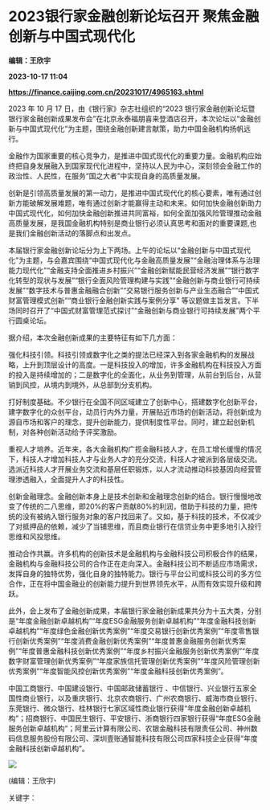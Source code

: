 # 2023银行家金融创新论坛召开 聚焦金融创新与中国式现代化
**编辑：王欣宇**

**2023-10-17 11:04**

**https://finance.caijing.com.cn/20231017/4965163.shtml**

2023 年 10 月 17 日，由《银行家》杂志社组织的“2023 银行家金融创新论坛暨银行家金融创新成果发布会”在北京永泰福朋喜来登酒店召开，本次论坛以“金融创新与中国式现代化”为主题，围绕金融创新建言献策，助力中国金融机构扬帆远行。

金融作为国家重要的核心竞争力，是推进中国式现代化的重要力量。金融机构应始终把自身发展融入到国家现代化进程中，坚持以人民为中心，深刻领会金融工作的政治性、人民性，在服务“国之大者”中实现自身的高质量发展。

创新是引领高质量发展的第一动力，是推进中国式现代化的核心要素，唯有通过创新方能破解发展难题，唯有通过创新才能赢得主动和未来。如何加快金融创新助力中国式现代化，如何加快金融创新推进共同富裕，如何全面加强风险管理推动金融高质量发展，是我国金融机构特别是商业银行必须认真思考和面对的重要课题,也是我们金融创新活动的落脚点和出发点。

本届银行家金融创新论坛分为上下两场。上午的论坛以“金融创新与中国式现代化”为主题，与会嘉宾围绕“中国式现代化与金融高质量发展”“金融治理体系与治理能力现代化”“金融支持全面推进乡村振兴”“金融创新赋能民营经济发展”“银行数字化转型的现状与发展”“银行全面风险管理构建与实践”“金融创新与商业银行可持续发展”“数字技术与普惠金融融合创新”“交易银行服务创新与产业生态融合”“中国式财富管理模式创新”“商业银行金融创新实践与案例分享” 等议题做主旨发言。下半场同时召开了“中国式财富管理范式探讨”“金融创新与商业银行可持续发展”两个平行圆桌论坛。

据介绍，本次金融创新成果的主要特征有如下几方面：

强化科技引领。科技引领或数字化之类的提法已经深入到各家金融机构的发展战略，上升到顶层设计的高度。一是科技投入的增加，许多金融机构在科技投入方面的投入是持续增加的；二是数字化的全面化，从业务到管理，从前台到后台，从营销到风控，从境内到境外，从总部到分支机构。

打好制度基础。不少银行在全国不同区域建立了创新中心，搭建数字化创新平台，建字数字化的众创平台，动员行内外力量，开展贴近市场的创新活动，将创新成为源自市场和客户的理念，提升创新能力，提供制度性平台。同时，建立起创新机制，对各种创新活动给予评奖激励。

重视人才培养。近年来，各大金融机构广揽金融科技人才，在员工增长缓慢的情况下，科技人才增加科技人才与业务人才的充分交流，科技人才被派到各层级交流。选派近科技人才开展业务交流和基层任职锻炼，以人才流动推动科技基因向经营管理渗透融入，全面提升人才的科技性。

创新金融理念。金融创新本身上是技术创新和金融理念创新的结合。银行慢慢地改变了传统的二八思维，即20%的客户贡献80%的利润，借助于科技的力量，把传统的没有被纳入银行服务对象的客户找回来了。又如，基于科技的技术，不仅减少了对抵押品的依赖，减少了当铺思维，而且商业银行在信贷业务中更多地引入投行思维和风投思维。

推动合作共赢。许多机构的创新技术是金融机构与金融科技公司积极合作的结果，金融机构与金融科技公司的合作正在走向深入。金融科技公司不断适应市场需求，发挥自身的独特优势，强化自身的独特能力。银行与平台公司或科技公司的多方位合作，正在将中国金融业的创新能力提升到世界领先水平，从而有效实现升级和跨跃。

此外，会上发布了金融创新成果，本届银行家金融创新成果共分为十五大类，分别是“年度金融创新卓越机构”“年度ESG金融服务创新卓越机构”“年度金融科技创新卓越机构”“年度绿色金融创新优秀案例”“年度交易银行创新优秀案例”“年度零售银行创新优秀案例”“年度消费金融创新优秀案例”“年度普惠金融服务创新优秀案例”“年度普惠金融科技创新优秀案例”“年度乡村振兴金融服务创新优秀案例”“年度数字财富管理创新优秀案例”“年度家族信托管理创新优秀案例”“年度风险管理创新优秀案例”“年度智能风控创新优秀案例”“年度金融科技创新优秀案例”。

中国工商银行、中国建设银行、中国邮政储蓄银行 、中信银行、兴业银行五家全国性商业银行，以及重庆银行、北京农商银行、广州农商银行、威海市商业银行、东莞银行、微众银行、桂林银行七家区域性商业银行获得“年度金融创新卓越机构”；招商银行、中国民生银行、平安银行、浙商银行四家银行获得“年度ESG金融服务创新卓越机构”；阿里云计算有限公司、农银金融科技有限责任公司、神州数码信息服务股份有限公司、深圳壹账通智能科技有限公司四家科技企业获得“年度金融科技创新卓越机构”。

![](https://tx1.cdn.caijing.com.cn/2014-03-27/114048455.jpg)

(编辑：王欣宇)

关键字：